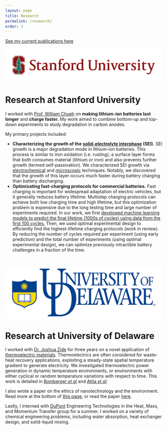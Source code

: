 ```yaml
---
layout: page
title: Research
permalink: /research/
order: 2
---
```


[See my current publications here](/publications)


![Stanford](/img/SUSig_2color_Stree_Left.png)

Research at Stanford University
====================

I worked with [Prof. William Chueh](https://chuehlab.stanford.edu) on
**making lithium-ion batteries last longer** and **charge faster.**
My work aimed to combine bottom-up and top-down experiments to
study degradation in carbon anodes.

My primary projects included:
- **Characterizing the growth of the
[solid-electrolyte interphase](https://en.wikipedia.org/wiki/Lithium-ion_battery#Electrolytes) (SEI).**
SEI growth is a major degradation mode in lithium-ion batteries.
This process is similar to iron oxidation (i.e. rusting); a surface layer forms that both
consumes material (lithium or iron) and also prevents further growth (termed self-passivation).
We characterized SEI growth via [electrochemical](/articles/2019/03/01/SEI-electrochem.html) and [microscopic](/articles/2019/08/20/SEI-cryo.html) techniques.
Notably, we discovered that the growth of this layer occurs much faster during battery charging
than battery discharging.
- **Optimizating fast-charging protocols for commercial batteries.**
Fast charging is important for widespread adaptation of electric vehicles, but it
generally reduces battery lifetime.
Multistep charging protocols can achieve both low charging time and high lifetime,
but this optimization problem is expensive due to the long testing time
and large number of experiments required.
In our work, we first [developed machine learning models to predict the final lifetime (1000s of cycles) using data from the first 100 cycles.](/articles/2019/04/09/data-driven.html)
Then, we used optimal experimental design to efficiently find
the highest-lifetime charging protocols (work in review).
By reducing the number of cycles required per experiment (using early prediction)
and the total number of experiments (using optimal experimental design),
we can optimize previously intractible battery challenges in a fraction of the time.

<br>

<p>
<img src="/img/UDfull.jpg" alt="University of Delaware" style="width:500px;
display:block; margin-left: auto; margin-right: auto;">
</p>

Research at University of Delaware
====================

I worked with [Dr. Joshua Zide](https://www.zidelab.org/) for three years on a novel application of
[thermoelectric materials](http://www.thermoelectrics.caltech.edu/thermoelectrics/index.html).
 Thermoelectrics are often considered for waste-heat recovery applications,
 exploiting a steady-state spatial temperature gradient to generate electricity.
 We investigated thermoelectric power generation in dynamic temperature environments,
 or environments with either cyclical or random temperature variations with respect to time.
 This work is detailed in [Bomberger *et al*](https://dx.doi.org/10.1016/j.applthermaleng.2013.02.039)
 and [Attia *et al*](https://dx.doi.org/10.1016/j.energy.2013.08.046).

I also wrote a paper on the ethics of nanotechnology and the environment. Read more at the bottom of [this page](https://www1.udel.edu/researchmagazine/issue/vol4_no2/teamwork.html),
or read the paper [here](https://dx.doi.org/10.1007/s11948-012-9422-3).

<!--![DuPont]({{ site.url }}/assets/DuPont.jpg)-->

Lastly, I interned with [DuPont](https://www.dupont.com/) Engineering Technologies in the Heat, Mass, and Momentum Transfer group for a summer. I worked on a variety of chemical engineering problems, including water absorption, heat exchanger design, and solid-liquid mixing.
